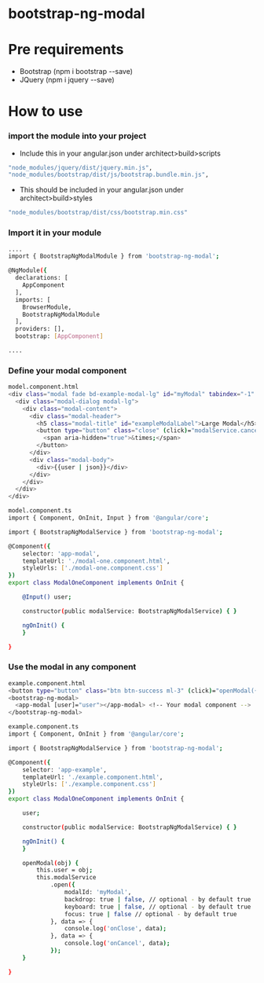 # bootstrap-ng-modal

# Pre requirements
- Bootstrap (npm i bootstrap --save)
- JQuery (npm i jquery --save)

# How to use

### import the module into your project
- Include this in your angular.json under architect>build>scripts
```sh
"node_modules/jquery/dist/jquery.min.js",
"node_modules/bootstrap/dist/js/bootstrap.bundle.min.js",
```

- This should be included in your angular.json under architect>build>styles
```sh
"node_modules/bootstrap/dist/css/bootstrap.min.css"
```

### Import it in your module
```sh
....
import { BootstrapNgModalModule } from 'bootstrap-ng-modal';

@NgModule({
  declarations: [
    AppComponent
  ],
  imports: [
    BrowserModule,
    BootstrapNgModalModule
  ],
  providers: [],
  bootstrap: [AppComponent]

....
```


### Define your modal component
```sh
model.component.html
<div class="modal fade bd-example-modal-lg" id="myModal" tabindex="-1" role="dialog" aria-labelledby="myLargeModalLabel" aria-hidden="true">
  <div class="modal-dialog modal-lg">
    <div class="modal-content">
      <div class="modal-header">
        <h5 class="modal-title" id="exampleModalLabel">Large Modal</h5>
        <button type="button" class="close" (click)="modalService.cancel()" aria-label="Close">
          <span aria-hidden="true">&times;</span>
        </button>
      </div>
      <div class="modal-body">
      	<div>{{user | json}}</div>
      </div>
    </div>
  </div>
</div>
```

```sh
model.component.ts
import { Component, OnInit, Input } from '@angular/core';

import { BootstrapNgModalService } from 'bootstrap-ng-modal';

@Component({
	selector: 'app-modal',
	templateUrl: './modal-one.component.html',
	styleUrls: ['./modal-one.component.css']
})
export class ModalOneComponent implements OnInit {

	@Input() user;

	constructor(public modalService: BootstrapNgModalService) { }

	ngOnInit() {
	}

}
```

### Use the modal in any component
```sh
example.component.html
<button type="button" class="btn btn-success ml-3" (click)="openModal({})">New</button>
<bootstrap-ng-modal>
  <app-modal [user]="user"></app-modal> <!-- Your modal component -->
</bootstrap-ng-modal>
```

```sh
example.component.ts
import { Component, OnInit } from '@angular/core';

import { BootstrapNgModalService } from 'bootstrap-ng-modal';

@Component({
	selector: 'app-example',
	templateUrl: './example.component.html',
	styleUrls: ['./example.component.css']
})
export class ModalOneComponent implements OnInit {

	user;

	constructor(public modalService: BootstrapNgModalService) { }

	ngOnInit() {
	}

	openModal(obj) {
		this.user = obj;
		this.modalService
			.open({
				modalId: 'myModal',
				backdrop: true | false, // optional - by default true
				keyboard: true | false, // optional - by default true
				focus: true | false // optional - by default true
			}, data => {
				console.log('onClose', data);
			}, data => {
				console.log('onCancel', data);
			});
	}

}
```